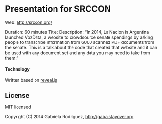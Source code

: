 # Presentation for SRCCON

Web: http://srccon.org/

Duration: 60 minutes
Title:
Description: “In 2014, La Nacion in Argentina launched VozData, a website to crowdsource senate spendings by asking people to transcribe information from 6000 scanned PDF documents from the senate. This is a talk about the code that created that website and it can be used with any document set and any data you may need to take from them.”


#### Technology

Written based on [reveal.js](http://github.com/hakimel/reveal.js/issues)

## License

MIT licensed

Copyright (C) 2014 Gabriela Rodríguez, http://gaba.stayover.org
